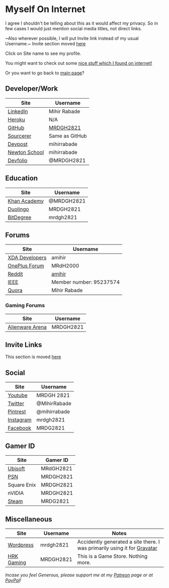 <!-- @format -->

# Myself On Internet

I agree I shouldn't be telling about this as it would affect my privacy. So in few cases I would just mention social media titles, not direct links.

~Also wherever possible, I will put Invite link instead of my usual Username.~
Invite section moved [here](/Miscellaneous/Invitations.md)

Click on Site name to see my profile.

You might want to check out some [nice stuff which I found on internet!](Nice_Stuff_On_Internet.md)

Or you want to go back to [main page](README.md)?

## Developer/Work

| Site                                                          | Username                                   |
| ------------------------------------------------------------- | ------------------------------------------ |
| [LinkedIn](http://bit.ly/mrdghLI)                             | Mihir Rabade                               |
| [Heroku](https://www.heroku.com/home#)                        | N/A                                        |
| [GitHub](https://mrdgh2821.github.io/MRDGH2821/)              | [MRDGH2821](https://github.com/MRDGH2821/) |
| [Sourcerer](https://sourcerer.io/mrdgh2821)                   | Same as GitHub                             |
| [Devpost](https://devpost.com/mihirrabade)                    | mihirrabade                                |
| [Newton School](https://my.newtonschool.co/user/mihirrabade/) | mihirrabade                                |
| [Devfolio](https://devfolio.co/@MRDGH2821)                    | @MRDGH2821                                 |

## Education

| Site                                                           | Username   |
| -------------------------------------------------------------- | ---------- |
| [Khan Academy](http://www.khanacademy.org/profile/MRDGH2821)   | @MRDGH2821 |
| [Duolingo](https://www.duolingo.com/MRDGH2821)                 | MRDGH2821  |
| [BitDegree](https://www.bitdegree.org/user/mrdgh-2821/profile) | mrdgh2821  |

## Forums

| Site                                                                    | Username                                     |
| ----------------------------------------------------------------------- | -------------------------------------------- |
| [XDA Developers](https://forum.xda-developers.com/member.php?u=6224863) | amihir                                       |
| [OnePlus Forum](https://forums.oneplus.com/members/mrdh2000.1474463/)   | MRdH2000                                     |
| [Reddit](https://www.reddit.com/user/amihir)                            | [amihir](https://www.reddit.com/r/MRDC2821/) |
| [IEEE](http://www.ieee.org/)                                            | Member number: 95237574                      |
| [Quora](https://www.quora.com/profile/Mihir-Rabade)                     | Mihir Rabade                                 |

### Gaming Forums

| Site                                                               | Username  |
| ------------------------------------------------------------------ | --------- |
| [Alienware Arena](https://www.alienwarearena.com/member/MRDGH2821) | MRDGH2821 |

## Invite Links

This section is moved [here](/Miscellaneous/Invitations.md)

## Social

| Site                                               | Username     |
| -------------------------------------------------- | ------------ |
| [Youtube](http://bit.ly/YTmrdgh)                   | MRDGH 2821   |
| [Twitter](http://bit.ly/mrdghtw)                   | @MihirRabade |
| [Pintrest](https://www.pinterest.com/mihirrabade/) | @mihirrabade |
| [Instagram](http://bit.ly/mrdghig)                 | mrdgh2821    |
| [Facebook](http://bit.ly/mrdghfb)                  | MRDG2821     |

## Gamer ID

| Site                                                | Gamer ID  |
| --------------------------------------------------- | --------- |
| [Ubisoft](https://club.ubisoft.com/en-US/)          | MRdGH2821 |
| [PSN](https://my.playstation.com/profile/MRDGH2821) | MRDGH2821 |
| Square Enix                                         | MRDGH2821 |
| nVIDIA                                              | MRDGH2821 |
| [Steam](http://bit.ly/mrdghSTEAM)                   | MRDG2821  |

## Miscellaneous

| Site                                                        | Username  | Notes                                                                                              |
| ----------------------------------------------------------- | --------- | -------------------------------------------------------------------------------------------------- |
| [Wordpress](https://mrdgh2821.wordpress.com/)               | mrdgh2821 | Accidently generated a site there. I was primarily using it for [Gravatar](https://bit.ly/36fl6Ee) |
| [HRK Gaming](https://www.hrkgame.com/en/profile/MRDGH2821/) | MRDGH2821 | This is a Game Store. Nothing more.                                                                |

_Incase you feel Generous, please support me at my [Patreon](https://www.patreon.com/mrdgh2821) page or at [PayPal](https://paypal.me/mrdgh2821)!_
